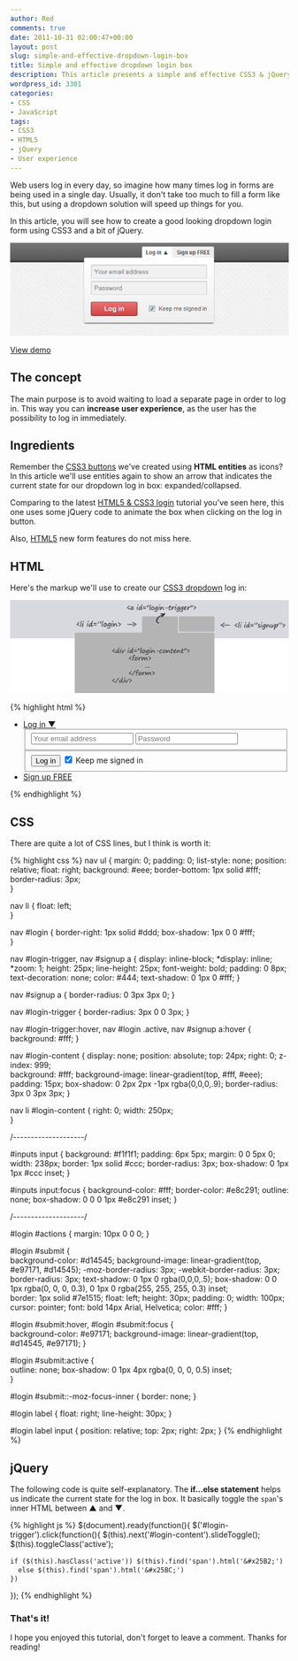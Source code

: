 ```yaml
---
author: Red
comments: true
date: 2011-10-31 02:00:47+00:00
layout: post
slug: simple-and-effective-dropdown-login-box
title: Simple and effective dropdown login box
description: This article presents a simple and effective CSS3 & jQuery dropdown login box with a working example.
wordpress_id: 3301
categories:
- CSS
- JavaScript
tags:
- CSS3
- HTML5
- jQuery
- User experience
---
```


Web users log in every day, so imagine how many times log in forms are being used in a single day. Usually, it don't take too much to fill a form like this, but using a dropdown solution will speed up things for you.

In this article, you will see how to create a good looking dropdown login form using CSS3 and a bit of jQuery.

![](/dist/uploads/2011/10/drop-down-login.png)

<!-- more -->

[View demo](/dist/uploads/2011/10/simple-and-effective-dropdown-login-box-demo.html)

## The concept

The main purpose is to avoid waiting to load a separate page in order to log in. This way you can **increase user experience**, as the user has the possibility to log in immediately. 

## Ingredients

Remember the [CSS3 buttons](/just-another-awesome-css3-buttons) we've created using **HTML entities** as icons? In this article we'll use entities again to show an arrow that indicates the current state for our dropdown log in box: expanded/collapsed.

Comparing to the latest [HTML5 & CSS3 login](/slick-login-form-with-html5-css3) tutorial you've seen here, this one uses some jQuery code to animate the box when clicking on the log in button.

Also, [HTML5](/create-a-stylish-html5-template-from-scratch) new form features do not miss here.

## HTML

Here's the markup we'll use to create our [CSS3 dropdown](/css3-dropdown-menu) log in:

![Login markup](/dist/uploads/2011/10/drop-down-login-html-markup.png)

{% highlight html %}
<nav>
  <ul>
    <li id="login">
      <a id="login-trigger" href="#">
        Log in <span>▼</span>
      </a>
      <div id="login-content">
        <form>
          <fieldset id="inputs">
            <input id="username" type="email" name="Email" placeholder="Your email address" required>   
            <input id="password" type="password" name="Password" placeholder="Password" required>
          </fieldset>
          <fieldset id="actions">
            <input type="submit" id="submit" value="Log in">
            <label><input type="checkbox" checked="checked"> Keep me signed in</label>
          </fieldset>
        </form>
      </div>                     
    </li>
    <li id="signup">
      <a href="">Sign up FREE</a>
    </li>
  </ul>
</nav>
{% endhighlight %}

## CSS

There are quite a lot of CSS lines, but I think is worth it:

{% highlight css %}
nav ul {
  margin: 0;
  padding: 0;
  list-style: none;
  position: relative;
  float: right;
  background: #eee;
  border-bottom: 1px solid #fff;
  border-radius: 3px;    
}

nav li {
  float: left;          
}

nav #login {
  border-right: 1px solid #ddd;
  box-shadow: 1px 0 0 #fff;  
}

nav #login-trigger,
nav #signup a {
  display: inline-block;
  *display: inline;
  *zoom: 1;
  height: 25px;
  line-height: 25px;
  font-weight: bold;
  padding: 0 8px;
  text-decoration: none;
  color: #444;
  text-shadow: 0 1px 0 #fff; 
}

nav #signup a {
  border-radius: 0 3px 3px 0;
}

nav #login-trigger {
  border-radius: 3px 0 0 3px;
}

nav #login-trigger:hover,
nav #login .active,
nav #signup a:hover {
  background: #fff;
}

nav #login-content {
  display: none;
  position: absolute;
  top: 24px;
  right: 0;
  z-index: 999;    
  background: #fff;
  background-image: linear-gradient(top, #fff, #eee);  
  padding: 15px;
  box-shadow: 0 2px 2px -1px rgba(0,0,0,.9);
  border-radius: 3px 0 3px 3px;
}

nav li #login-content {
  right: 0;
  width: 250px;  
}

/*--------------------*/

#inputs input {
  background: #f1f1f1;
  padding: 6px 5px;
  margin: 0 0 5px 0;
  width: 238px;
  border: 1px solid #ccc;
  border-radius: 3px;
  box-shadow: 0 1px 1px #ccc inset;
}

#inputs input:focus {
  background-color: #fff;
  border-color: #e8c291;
  outline: none;
  box-shadow: 0 0 0 1px #e8c291 inset;
}

/*--------------------*/

#login #actions {
  margin: 10px 0 0 0;
}

#login #submit {    
  background-color: #d14545;
  background-image: linear-gradient(top, #e97171, #d14545);
  -moz-border-radius: 3px;
  -webkit-border-radius: 3px;
  border-radius: 3px;
  text-shadow: 0 1px 0 rgba(0,0,0,.5);
  box-shadow: 0 0 1px rgba(0, 0, 0, 0.3), 0 1px 0 rgba(255, 255, 255, 0.3) inset;    
  border: 1px solid #7e1515;
  float: left;
  height: 30px;
  padding: 0;
  width: 100px;
  cursor: pointer;
  font: bold 14px Arial, Helvetica;
  color: #fff;
}

#login #submit:hover,
#login #submit:focus {    
  background-color: #e97171;
  background-image: linear-gradient(top, #d14545, #e97171);
} 

#login #submit:active {   
  outline: none;
  box-shadow: 0 1px 4px rgba(0, 0, 0, 0.5) inset;   
}

#login #submit::-moz-focus-inner {
  border: none;
}

#login label {
  float: right;
  line-height: 30px;
}

#login label input {
  position: relative;
  top: 2px;
  right: 2px;
}
{% endhighlight %}

## jQuery

The following code is quite self-explanatory. The **if...else statement** helps us indicate the current state for the log in box. It basically toggle the `span`'s inner HTML between &#x25B2; and &#x25BC;.
    
{% highlight js %}
$(document).ready(function(){
  $('#login-trigger').click(function(){
    $(this).next('#login-content').slideToggle();
    $(this).toggleClass('active');          
    
    if ($(this).hasClass('active')) $(this).find('span').html('&#x25B2;')
      else $(this).find('span').html('&#x25BC;')
    })
});
{% endhighlight %}

### That's it!

I hope you enjoyed this tutorial, don't forget to leave a comment. Thanks for reading!